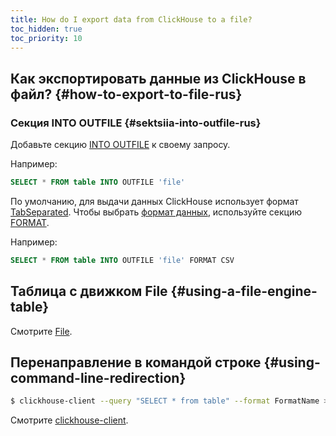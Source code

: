 ```yaml
---
title: How do I export data from ClickHouse to a file?
toc_hidden: true
toc_priority: 10
---
```


## Как экспортировать данные из ClickHouse в файл? {#how-to-export-to-file-rus}

### Секция INTO OUTFILE {#sektsiia-into-outfile-rus}

Добавьте секцию [INTO OUTFILE](../../sql-reference/statements/select/into-outfile.md#into-outfile-clause) к своему запросу.

Например:

``` sql
SELECT * FROM table INTO OUTFILE 'file'
```

По умолчанию, для выдачи данных ClickHouse использует формат [TabSeparated](../../interfaces/formats.md#tabseparated). Чтобы выбрать [формат данных](../../interfaces/formats.md), используйте секцию [FORMAT](../../sql-reference/statements/select/format.md#format-clause).

Например:

``` sql
SELECT * FROM table INTO OUTFILE 'file' FORMAT CSV
```

## Таблица с движком File {#using-a-file-engine-table}

Смотрите [File](../../engines/table-engines/special/file.md).

## Перенаправление в командой строке {#using-command-line-redirection}

``` bash
$ clickhouse-client --query "SELECT * from table" --format FormatName > result.txt
```

Смотрите [clickhouse-client](../../interfaces/cli.md).
